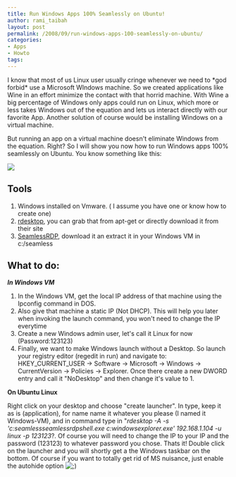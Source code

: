 ```yaml
---
title: Run Windows Apps 100% Seamlessly on Ubuntu!
author: rami_taibah
layout: post
permalink: /2008/09/run-windows-apps-100-seamlessly-on-ubuntu/
categories:
- Apps
- Howto
tags: 
---
```


I know that most of us Linux user usually cringe whenever we need to \*god forbid\* use a Microsoft WIndows machine. So we created applications like Wine in an effort minimize the contact with that horrid machine. With Wine a big percentage of Windows only apps could run on Linux, which more or less takes Windows out of the equation and lets us interact directly with our favorite App. Another solution of course would be installing Windows on a virtual machine.

But running an app on a virtual machine doesn't eliminate Windows from the equation. Right? So I will show you now how to run Windows apps 100% seamlessly on Ubuntu. You know something like this:

[![](/blog/wp-content/uploads/2008/09/linux_web20-300x240.png)](http://192.168.1.33/blog2/wp-content/uploads/2008/09/linux_web20.png)

## Tools

1. Windows installed on Vmware. ( I assume you have one or know how to create one)
2. [rdesktop](http://www.rdesktop.org/), you can grab that from apt-get or directly download it from their site
3. [SeamlessRDP](http://www.cendio.com/files/thinlinc/seamlessrdp/seamlessrdp.zip), download it an extract it in your Windows VM in c:/seamless

## What to do:

_**In Windows VM**_

1. In the Windows VM, get the local IP address of that machine using the Ipconfig command in DOS.
2. Also give that machine a static IP (Not DHCP). This will help you later when invoking the launch command, you won't need to change the IP everytime
3. Create a new Windows admin user, let's call it Linux for now (Password:123123)
4. Finally, we want to make Windows launch without a Desktop. So launch your registry editor (regedit in run) and navigate to: HKEY\_CURRENT\_USER -\> Software -\> Microsoft -\> Windows -\> CurrentVersion -\> Policies -\> Explorer. Once there create a new DWORD entry and call it "NoDesktop" and then change it's value to 1\.

**On Ubuntu Linux**

Right click on your desktop and choose "create launcher". In type, keep it as is (application), for name name it whatever you please (I named it Windows-VM), and in command type in "_rdesktop -A -s 'c:seamlessseamlessrdpshell.exe c:windowsexplorer.exe' 192.168.1.104 -u linux -p 123123_?. Of course you will need to change the IP to your IP and the password (123123) to whatever password you chose. Thats it! Double click on the launcher and you will shortly get a the Windows taskbar on the bottom. Of course if you want to totally get rid of MS nuisance, just enable the autohide option ![;)](http://192.168.1.2/blog2/wp-includes/images/smilies/icon_wink.gif)